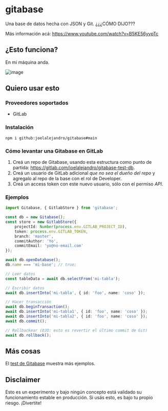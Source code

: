 # gitabase

Una base de datos hecha con JSON y Git. ¿¿¿CÓMO DIJO???

Más información acá:
https://www.youtube.com/watch?v=B5KE56yvpTc

## ¿Esto funciona?

En mi máquina anda.

![image](https://user-images.githubusercontent.com/118913/119130813-14bae300-ba0f-11eb-8b67-eadde77be080.png)

## Quiero usar esto

### Proveedores soportados

- GitLab

### Instalación

```
npm i github:joelalejandro/gitabase#main
```

### Cómo levantar una Gitabase en GitLab

1. Creá un repo de Gitabase, usando esta estructura como punto de partida: https://gitlab.com/joelalejandro/gitabase-test-db.
2. Creá un usuario de GitLab adicional *que no sea el dueño del repo* y agregalo al repo de la base con el rol de Developer.
3. Creá un access token con este nuevo usuario, sólo con el permiso *API*.

### Ejemplos

```ts
import Gitabase, { GitlabStore } from 'gitabase';

const db = new Gitabase();
const store = new GitlabStore({
    projectId: Number(process.env.GITLAB_PROJECT_ID),
    token: process.env.GITLAB_TOKEN,
    branch: 'master',
    commitAuthor: 'Yo',
    commitEmail: 'yo@no-email.com'
});

await db.openDatabase();
db.name === 'mi-base'; // true;

// Leer datos
const tableData = await db.selectFrom('mi-tabla');

// Escribir datos
await db.insertInto('mi-tabla', { id: 'foo', name: 'coso' });

// Hacer transacción
await db.beginTransaction();
await db.insertInto('mi-tabla1', { id: 'foo', name: 'coso' });
await db.insertInto('mi-tabla2', { id: 'foo', name: 'coso' });
await db.commit();

// Rollbackear (OJO: esto es revertir el último commit de Git)
await db.rollback();
```

## Más cosas

El [test de Gitabase](./tests/gitabase.spec.ts) muestra más ejemplos.

## Disclaimer

Esto es un experimento y bajo ningún concepto está validado su funcionamiento estable en producción. Si usás esto, es bajo tu propio riesgo. ¡Divertite!
